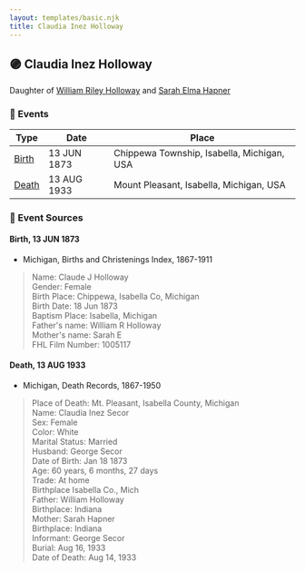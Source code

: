 ```yaml
---
layout: templates/basic.njk
title: Claudia Inez Holloway
---
```

## 🟣 Claudia Inez Holloway

Daughter of [William Riley Holloway](/people/9/90949012) and [Sarah Elma Hapner](/people/2/20173654)

### 📆 Events

Type | Date | Place
------ | ------ | ------
[Birth](#event-628f72e8-658a-49ee-b6df-e00af1bb70ba) | 13 JUN 1873 | Chippewa Township, Isabella, Michigan, USA
[Death](#event-22f85d62-a94d-4bdc-88f3-a07061503f5f) | 13 AUG 1933 | Mount Pleasant, Isabella, Michigan, USA

### 📰 Event Sources

#### <a id="event-628f72e8-658a-49ee-b6df-e00af1bb70ba"></a> Birth, 13 JUN 1873
* Michigan, Births and Christenings Index, 1867-1911
>   
  > Name: Claude J Holloway  
  > Gender: Female  
  > Birth Place: Chippewa, Isabella Co, Michigan  
  > Birth Date: 18 Jun 1873  
  > Baptism Place: Isabella, Michigan  
  > Father's name: William R Holloway  
  > Mother's name: Sarah E  
  > FHL Film Number: 1005117

#### <a id="event-22f85d62-a94d-4bdc-88f3-a07061503f5f"></a> Death, 13 AUG 1933
* Michigan, Death Records, 1867-1950
>   
  > Place of Death: Mt. Pleasant, Isabella County, Michigan  
  > Name: Claudia Inez Secor  
  > Sex: Female  
  > Color: White  
  > Marital Status: Married  
  > Husband: George Secor  
  > Date of Birth: Jan 18 1873  
  > Age: 60 years, 6 months, 27 days  
  > Trade: At home  
  > Birthplace Isabella Co., Mich  
  > Father: William Holloway  
  > Birthplace: Indiana  
  > Mother: Sarah Hapner  
  > Birthplace: Indiana  
  > Informant: George Secor  
  > Burial: Aug 16, 1933  
  > Date of Death: Aug 14, 1933